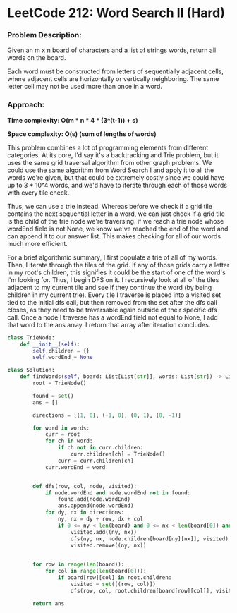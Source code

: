 # LeetCode 212: Word Search II (Hard)
### Problem Description:

Given an m x n board of characters and a list of strings words, return all words on the board.

Each word must be constructed from letters of sequentially adjacent cells, where adjacent cells are horizontally or vertically neighboring. The same letter cell may not be used more than once in a word.

### Approach:

**Time complexity: O(m * n * 4 * (3^(t-1)) + s)**

**Space complexity: O(s) (sum of lengths of words)**

This problem combines a lot of programming elements from different categories. At its core, I'd say it's a backtracking and Trie problem, but
it uses the same grid traversal algorithm from other graph problems. We could use the same algorithm from Word Search I and apply it to
all the words we're given, but that could be extremely costly since we could have up to 3 * 10^4 words, and we'd have to iterate through
each of those words with every tile check.

Thus, we can use a trie instead. Whereas before we check if a grid tile contains the next sequential letter in a word, we can just check
if a grid tile is the child of the trie node we're traversing. if we reach a trie node whose wordEnd field is not None, we know we've reached
the end of the word and can append it to our answer list. This makes checking for all of our words much more efficient. 

For a brief algorithmic summary, I first populate a trie of all of my words. Then, I iterate through the tiles of the grid. If any of those 
grids carry a letter in my root's children, this signifies it could be the start of one of the word's I'm looking for. Thus, I begin DFS on 
it. I recursively look at all of the tiles adjacent to my current tile and see if they continue the word (by being children in my current 
trie). Every tile I traverse is placed into a visited set tied to the initial dfs call, but then removed from the set after the dfs call
closes, as they need to be traversable again outside of their specific dfs call. Once a node I traverse has a wordEnd field not equal to 
None, I add that word to the ans array. I return that array after iteration concludes.

``` python
class TrieNode:
    def __init__(self):
        self.children = {}
        self.wordEnd = None

class Solution:
    def findWords(self, board: List[List[str]], words: List[str]) -> List[str]:
        root = TrieNode()

        found = set()
        ans = []

        directions = [(1, 0), (-1, 0), (0, 1), (0, -1)]

        for word in words:
            curr = root
            for ch in word:
                if ch not in curr.children:
                    curr.children[ch] = TrieNode()
                curr = curr.children[ch]
            curr.wordEnd = word


        def dfs(row, col, node, visited):
            if node.wordEnd and node.wordEnd not in found:
                found.add(node.wordEnd)
                ans.append(node.wordEnd)
            for dy, dx in directions:
                ny, nx = dy + row, dx + col
                if 0 <= ny < len(board) and 0 <= nx < len(board[0]) and board[ny][nx] in node.children and (ny, nx) not in visited:
                    visited.add((ny, nx))
                    dfs(ny, nx, node.children[board[ny][nx]], visited)
                    visited.remove((ny, nx))

        
        for row in range(len(board)):
            for col in range(len(board[0])):
                if board[row][col] in root.children:
                    visited = set([(row, col)])
                    dfs(row, col, root.children[board[row][col]], visited)

        return ans


            


        

```

